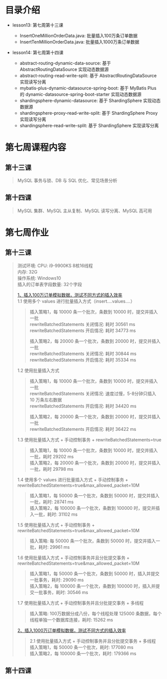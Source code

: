 # 目录介绍
- lesson13: 第七周第十三课
  - InsertOneMillionOrderData.java: 批量插入100万条订单数据
  - InsertTenMillionOrderData.java: 批量插入1000万条订单数据

- lesson14: 第七周第十四课
  - abstract-routing-dynamic-data-source: 基于 AbstractRoutingDataSource 实现动态数据源
  - abstract-routing-read-write-split: 基于 AbstractRoutingDataSource 实现读写分离
  - mybatis-plus-dynamic-datasource-spring-boot: 基于 MyBatis Plus 的 dynamic-datasource-spring-boot-starter 实现动态数据源
  - shardingsphere-dynamic-datasource: 基于 ShardingSphere 实现动态数据源
  - shardingsphere-proxy-read-write-split: 基于 ShardingSphere Proxy 实现读写分离
  - shardingsphere-read-write-split: 基于 ShardingSphere 实现读写分离

# 第七周课程内容
## 第十三课
> MySQL 事务与锁、DB 与 SQL 优化、常见场景分析
## 第十四课
> MySQL 集群、MySQL 主从复制、MySQL 读写分离、MySQL 高可用

# 第七周作业
## 第十三课
> 测试环境:
>   CPU: i9-9900KS 8核16线程     
>   内存: 32G    
>   操作系统: Windows10   
> 插入的订单表字段数量: 32个字段
>
> [1、插入100万订单模拟数据，测试不同方式的插入效率](https://github.com/WebbDong/JAVA-01/blob/main/Week_07/lesson13/src/main/java/lesson13/InsertOneMillionOrderData.java)    
> 1.1 使用多个 values 进行批量插入方式（insert....values....）    
>> 插入策略1，每 10000 条一个批次，条数到 10000 时，提交并插入一批    
>> rewriteBatchedStatements 关闭情况: 耗时 30561 ms    
>> rewriteBatchedStatements 开启情况: 耗时 34773 ms
>> 
>> 插入策略2，每 20000 条一个批次，条数到 20000 时，提交并插入一批      
>> rewriteBatchedStatements 关闭情况: 耗时 30844 ms     
>> rewriteBatchedStatements 开启情况: 耗时 35334 ms     
> 
> 1.2 使用批量插入方式      
>> 插入策略1，每 10000 条一个批次，条数到 10000 时，提交并插入一批     
>> rewriteBatchedStatements 关闭情况: 速度过慢，5-8分钟只插入 10 万条左右数据     
>> rewriteBatchedStatements 开启情况: 耗时 34420 ms   
>> 
>> 插入策略2，每 20000 条一个批次，条数到 20000 时，提交并插入一批       
>> rewriteBatchedStatements 开启情况: 耗时 36422 ms     
> 
> 1.3 使用批量插入方式 + 手动控制事务 + rewriteBatchedStatements=true        
>> 插入策略1，每 10000 条一个批次，条数到 10000 时，提交并插入一批，耗时 29202 ms       
>> 插入策略2，每 20000 条一个批次，条数到 20000 时，提交并插入一批，耗时 29798 ms        
> 
> 1.4 使用多个 values 进行批量插入方式 + 手动控制事务 + rewriteBatchedStatements=true&max_allowed_packet=10M       
>> 插入策略1，每 50000 条一个批次，条数到 50000 时，提交并插入一批，耗时: 28741 ms         
>> 插入策略2，每 100000 条一个批次，条数到 100000 时，提交并插入一批，耗时: 31102 ms           
> 
> 1.5 使用批量插入方式 + 手动控制事务 + rewriteBatchedStatements=true&max_allowed_packet=10M           
>> 插入策略: 每 50000 条一个批次，条数到 50000 时，提交并插入一批，耗时: 29961 ms          
> 
> 1.6 使用批量插入方式 + 手动控制事务并且分批提交事务 + rewriteBatchedStatements=true&max_allowed_packet=10M        
>> 插入策略1，每 50000 条一个批次，条数到 50000 时，插入并提交一批事务，耗时: 29090 ms         
>> 插入策略2，每 100000 条一个批次，条数到 100000 时，插入并提交一批事务，耗时: 30546 ms    
> 
> 1.7 使用批量插入方式 + 手动控制事务并且分批提交事务 + 多线程       
>> 插入策略: 100万数据分成八份，每个线程处理 125000 条数据，每个线程单独一个数据库连接，耗时: 15262 ms      
> 
> [2、插入1000万订单模拟数据，测试不同方式的插入效率](https://github.com/WebbDong/JAVA-01/blob/main/Week_07/lesson13/src/main/java/lesson13/InsertTenMillionOrderData.java)    
>> 2.1 使用批量插入方式 + 手动控制事务并且分批提交事务 + 多线程      
>> 插入策略1，每 50000 条一个批次，耗时: 177080 ms          
>> 插入策略2，每 100000 条一个批次，耗时: 179366 ms      

## 第十四课
